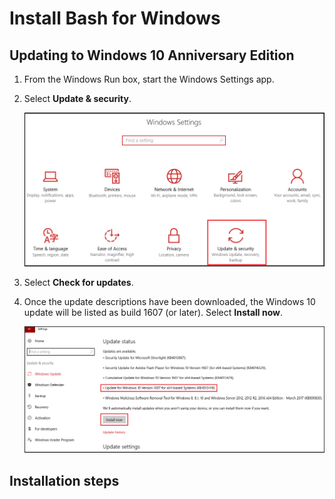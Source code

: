 # Install Bash for Windows

## Updating to Windows 10 Anniversary Edition

1. From the Windows Run box, start the Windows Settings app.

1. Select **Update & security**.

	![Update & Security settings](./media/bash-for-windows/windows-settings.png)

1. Select **Check for updates**.

1. Once the update descriptions have been downloaded, the Windows 10 update will be listed as build 1607 (or later). Select **Install now**.

	![](./media/bash-for-windows/windows-update.png)
 

## Installation steps
